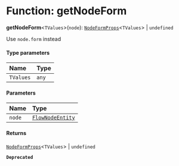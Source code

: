 # Function: getNodeForm

**getNodeForm**<`TValues`>(`node`): [`NodeFormProps`](/auto-docs/editor/interfaces/NodeFormProps.md)<`TValues`> | `undefined`

Use `node.form` instead

#### Type parameters

| Name | Type |
| :------ | :------ |
| `TValues` | `any` |

#### Parameters

| Name | Type |
| :------ | :------ |
| `node` | [`FlowNodeEntity`](/auto-docs/editor/classes/FlowNodeEntity-1.md) |

#### Returns

[`NodeFormProps`](/auto-docs/editor/interfaces/NodeFormProps.md)<`TValues`> | `undefined`

**`Deprecated`**
